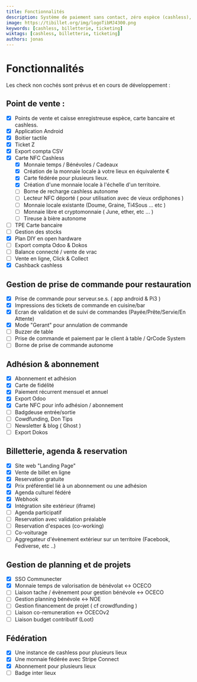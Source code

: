 ```yaml
---
title: Fonctionnalités
description: Système de paiement sans contact, zéro espèce (cashless), de gestion d'évènement, de gestion de salle de restauration, d'engagement associatif et d'achat de billets en ligne … mais pas uniquement !
image: https://tibillet.org/img/logoTibMJ4300.png
keywords: [cashless, billetterie, ticketing]
wiktags: [cashless, billetterie, ticketing]
authors: jonas
---
```


# Fonctionnalités

Les check non cochés sont prévus et en cours de développement : 

## Point de vente : 

- [x] Points de vente et caisse enregistreuse espèce, carte bancaire et cashless.
- [x] Application Android
- [x] Boitier tactile
- [x] Ticket Z
- [x] Export compta CSV
- [x] Carte NFC Cashless
    - [x] Monnaie temps / Bénévoles / Cadeaux
    - [x] Création de la monnaie locale à votre lieux en équivalente €
    - [x] Carte fédérée pour plusieurs lieux.
    - [x] Création d'une monnaie locale à l'échelle d'un territoire.
    - [ ] Borne de recharge cashless autonome
    - [ ] Lecteur NFC déporté ( pour utilisation avec de vieux ordiphones )
    - [ ] Monnaie locale existante (Doume, Graine, Ti4Sous ... etc )
    - [ ] Monnaie libre et cryptomonnaie ( June, ether, etc ... )
    - [ ] Tireuse à bière autonome
- [ ] TPE Carte bancaire
- [ ] Gestion des stocks
- [x] Plan DIY en open hardware
- [ ] Export compta Odoo & Dokos
- [ ] Balance connecté / vente de vrac
- [ ] Vente en ligne, Click & Collect
- [x] Cashback cashless

## Gestion de prise de commande pour restauration

- [x] Prise de commande pour serveur.se.s. ( app android & Pi3 )
- [x] Impressions des tickets de commande en cuisine/bar
- [x] Ecran de validation et de suivi de commandes (Payée/Prête/Servie/En Attente)
- [x] Mode "Gerant" pour annulation de commande
- [ ] Buzzer de table
- [ ] Prise de commande et paiement par le client à table / QrCode System
- [ ] Borne de prise de commande autonome

## Adhésion & abonnement

- [x] Abonnement et adhésion
- [x] Carte de fidélité
- [x] Paiement récurrent mensuel et annuel
- [x] Export Odoo
- [x] Carte NFC pour info adhésion / abonnement
- [ ] Badgdeuse entrée/sortie 
- [ ] Cowdfunding, Don Tips
- [ ] Newsletter & blog ( Ghost )
- [ ] Export Dokos

## Billetterie, agenda & reservation

- [x] Site web "Landing Page"
- [x] Vente de billet en ligne
- [x] Reservation gratuite
- [x] Prix préférentiel lié à un abonnement ou une adhésion
- [x] Agenda culturel fédéré
- [x] Webhook
- [x] Intégration site extérieur (iframe)
- [ ] Agenda participatif
- [ ] Reservation avec validation préalable
- [ ] Reservation d'espaces (co-working)
- [ ] Co-voiturage
- [ ] Aggregateur d'évènement extérieur sur un territoire (Facebook, Fediverse, etc ..)

## Gestion de planning et de projets 

- [x] SSO Communecter
- [x] Monnaie temps de valorisation de bénévolat <-> OCECO
- [ ] Liaison tache / évènement pour gestion bénévole <-> OCECO 
- [ ] Gestion planning bénévole <-> NOE
- [ ] Gestion financement de projet ( cf crowdfunding )
- [ ] Liaison co-remuneration <-> OCECOv2
- [ ] Liaison budget contributif (Loot)

## Fédération

- [x] Une instance de cashless pour plusieurs lieux
- [x] Une monnaie fédérée avec Stripe Connect
- [x] Abonnement pour plusieurs lieux
- [ ] Badge inter lieux